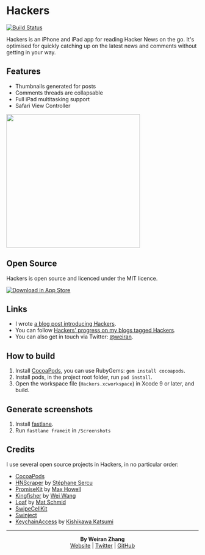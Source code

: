 # Hackers

[![Build Status](https://travis-ci.org/weiran/Hackers.svg?branch=master)](https://travis-ci.org/weiran/Hackers)

Hackers is an iPhone and iPad app for reading Hacker News on the go. It's optimised for quickly catching up on the latest news and comments without getting in your way.

## Features

* Thumbnails generated for posts
* Comments threads are collapsable
* Full iPad multitasking support
* Safari View Controller

<img src="https://is5-ssl.mzstatic.com/image/thumb/Purple115/v4/14/98/59/149859fe-f4e3-0a12-d7fb-2d3383efdf45/mzl.ebnguksi.png/460x0w.jpg" width="350">

## Open Source

Hackers is open source and licenced under the MIT licence.

[![Download in App Store][3]][2]

[2]: https://itunes.apple.com/gb/app/hackers-hacker-news-reading/id603503901?at=11l4G8&ct=github
[3]: http://i.imgur.com/oRdf2WM.png

## Links

* I wrote [a blog post introducing Hackers](http://weiran.co/blog/2013/3/hackers-a-hacker-news-app-for-iphone). 
* You can follow [Hackers' progress on my blogs tagged Hackers](http://weiran.co/?tag=hackers).
* You can also get in touch via Twitter: [@weiran](https://twitter.com/weiran).

## How to build

1. Install [CocoaPods](https://cocoapods.org), you can use RubyGems: `gem install cocoapods`.
2. Install pods, in the project root folder, run `pod install`.
3. Open the workspace file (`Hackers.xcworkspace`) in Xcode 9 or later, and build.

## Generate screenshots

1. Install [fastlane](https://fastlane.tools).
2. Run `fastlane frameit` in `/Screenshots`

## Credits

I use several open source projects in Hackers, in no particular order:

* [CocoaPods](https://github.com/CocoaPods/CocoaPods)
* [HNScraper](https://github.com/tsucres/HNScraper) by [Stéphane Sercu](https://github.com/tsucres)
* [PromiseKit](https://github.com/mxcl/PromiseKit) by [Max Howell](https://github.com/mxcl)
* [Kingfisher](https://github.com/onevcat/Kingfisher) by [Wei Wang](https://github.com/onevcat)
* [Loaf](https://github.com/schmidyy/Loaf) by [Mat Schmid](https://github.com/schmidyy)
* [SwipeCellKit](https://github.com/SwipeCellKit/SwipeCellKit)
* [Swinject](https://github.com/Swinject/Swinject)
* [KeychainAccess](https://github.com/kishikawakatsumi/KeychainAccess) by [Kishikawa Katsumi](https://github.com/kishikawakatsumi)

---
<p align="center">
  <b>By Weiran Zhang</b><br>
  <a href="https://weiran.co">Website</a> |
  <a href="https://twitter.com/weiran">Twitter</a> |
  <a href="https://github.com/weiran">GitHub</a>
</p>
